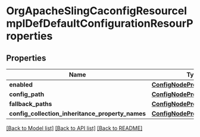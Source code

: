 # OrgApacheSlingCaconfigResourceImplDefDefaultConfigurationResourProperties

## Properties
Name | Type | Description | Notes
------------ | ------------- | ------------- | -------------
**enabled** | [**ConfigNodePropertyBoolean**](ConfigNodePropertyBoolean.md) |  | [optional] 
**config_path** | [**ConfigNodePropertyString**](ConfigNodePropertyString.md) |  | [optional] 
**fallback_paths** | [**ConfigNodePropertyArray**](ConfigNodePropertyArray.md) |  | [optional] 
**config_collection_inheritance_property_names** | [**ConfigNodePropertyArray**](ConfigNodePropertyArray.md) |  | [optional] 

[[Back to Model list]](../README.md#documentation-for-models) [[Back to API list]](../README.md#documentation-for-api-endpoints) [[Back to README]](../README.md)


